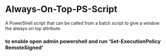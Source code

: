 Always-On-Top-PS-Script
=======================

A PowerShell script that can be called from a batch script to give a window the always on top attribute. 


### to enable open admin powershell and run 'Set-ExecutionPolicy RemoteSigned'
